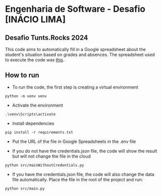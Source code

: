 # Engenharia de Software - Desafio [INÁCIO LIMA]
## Desafio Tunts.Rocks 2024
This code aims to automatically fill in a Google spreadsheet about the student's situation based on grades and absences. The spreadsheet used to execute the code was [this](https://docs.google.com/spreadsheets/d/1AOB0NWOnEr8DdKwWC0oxVl_AfsFl6-SbVXRthu6HxZI/edit?usp=sharing).
## How to run
- To run the code, the first step is creating a virtual environment

```python -m venv venv```

- Activate the environment

```.\venv\Scripts\activate```

- Install dependencies

```pip install -r requirements.txt```

- Put the URL of the file in Google Spreadsheets in the .env file

- If you do not have the credentials.json file, the code will show the result but will not change the file in the cloud

```python src/mainWithoutCredentials.py```

- If you have the credentials.json file, the code will also change the data file automatically. Place the file in the root of the project and run:

```python src/main.py```
##


